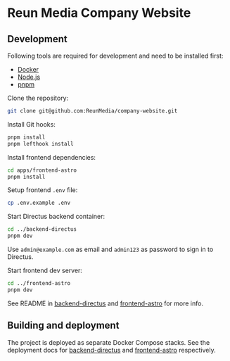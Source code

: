 # Reun Media Company Website

## Development

Following tools are required for development and need to be installed first:

- [Docker](https://www.docker.com/)
- [Node.js](https://nodejs.org/)
- [pnpm](https://pnpm.io/installation)

Clone the repository:

```sh
git clone git@github.com:ReunMedia/company-website.git
```

Install Git hooks:

```sh
pnpm install
pnpm lefthook install
```

Install frontend dependencies:

```sh
cd apps/frontend-astro
pnpm install
```

Setup frontend `.env` file:

```sh
cp .env.example .env
```

Start Directus backend container:

```sh
cd ../backend-directus
pnpm dev
```

Use `admin@example.com` as email and `admin123` as password to sign in to
Directus.

Start frontend dev server:

```sh
cd ../frontend-astro
pnpm dev
```

See README in [backend-directus](apps/backend-directus/README.md) and
[frontend-astro](apps/frontend-astro/README.md) for more info.

## Building and deployment

The project is deployed as separate Docker Compose stacks. See the deployment
docs for
[backend-directus](apps/backend-directus/README.md#building-and-deployment) and
[frontend-astro](apps/frontend-astro/README.md#building-and-deployment)
respectively.
